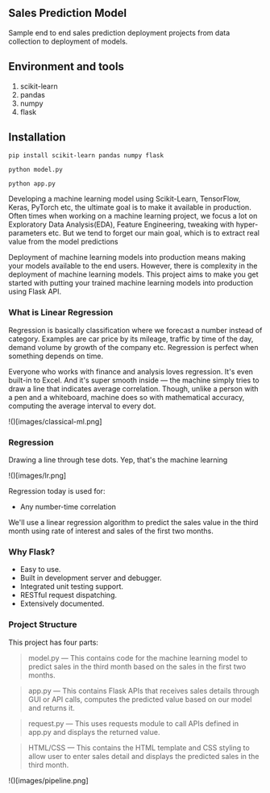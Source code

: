 ## Sales Prediction Model
Sample end to end sales prediction deployment projects from data collection to deployment of models.

## Environment and tools
1. scikit-learn
2. pandas
3. numpy
4. flask

## Installation

`pip install scikit-learn pandas numpy flask`

`python model.py`

`python app.py`

Developing a machine learning model using Scikit-Learn, TensorFlow, Keras, PyTorch etc, the ultimate goal is to make it available in production. Often times when working on a machine learning project, we focus a lot on Exploratory Data Analysis(EDA), Feature Engineering, tweaking with hyper-parameters etc. But we tend to forget our main goal, which is to extract real value from the model predictions

Deployment of machine learning models into production means making your models available to the end users. However, there is complexity in the deployment of machine learning models. This project aims to make you get started with putting your trained machine learning models into production using Flask API.

### What is Linear Regression
Regression is basically classification where we forecast a number instead of category. Examples are car price by its mileage, traffic by time of the day, demand volume by growth of the company etc. Regression is perfect when something depends on time.

Everyone who works with finance and analysis loves regression. It's even built-in to Excel. And it's super smooth inside — the machine simply tries to draw a line that indicates average correlation. Though, unlike a person with a pen and a whiteboard, machine does so with mathematical accuracy, computing the average interval to every dot.

!()[images/classical-ml.png]

### Regression
Drawing a line through tese dots. Yep, that's the machine learning

!()[images/lr.png]

Regression today is used for:
* Any number-time correlation

We'll use a linear regression algorithm to predict the sales value in the third month using rate of interest and sales of the first two months.

### Why Flask?
* Easy to use.
* Built in development server and debugger.
* Integrated unit testing support.
* RESTful request dispatching.
* Extensively documented.

### Project Structure
This project has four parts:

>model.py — This contains code for the machine learning model to predict sales in the third month based on the sales in the first two months.

>app.py — This contains Flask APIs that receives sales details through GUI or API calls, computes the predicted value based on our model and returns it.

>request.py — This uses requests module to call APIs defined in app.py and displays the returned value.

>HTML/CSS — This contains the HTML template and CSS styling to allow user to enter sales detail and displays the predicted sales in the third month.

!()[images/pipeline.png]

